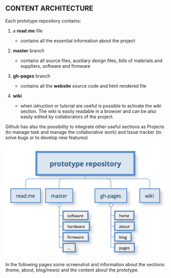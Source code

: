 ## CONTENT ARCHITECTURE

Each prototype repository contains:

1. a **read.me** file

    * contains all the essential information about the project

2. **master** branch

    * contains all source files, auxiliary design files, bills of materials and suppliers, software and firmware

3. **gh-pages** branch

    * contains all the **website** source code and html rendered file

4. **wiki**

    * when istruction or tutorial are useful is possible to activate the wiki section. The wiki is easily readable in a browser and can be also easily edited by collaborators of the project.

Github has also the possibility to integrate other useful sections as Projects (to manage task and manage the collaborative work) and Issue tracker (to solve bugs or to develop new features)

![](/assets/image_1.jpg)

In the following pages some screenshot and information about the sections (home, about, blog/news) and the content about the prototype.